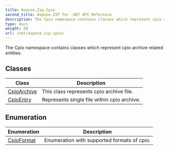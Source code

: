 ```yaml
---
title: Aspose.Zip.Cpio
second_title: Aspose.ZIP for .NET API Reference
description: The Cpio namespace contains classes which represent cpio archive related entities
type: docs
weight: 50
url: /net/aspose.zip.cpio/
---
```

The Cpio namespace contains classes which represent cpio archive related entities.

## Classes

| Class | Description |
| --- | --- |
| [CpioArchive](./cpioarchive/) | This class represents cpio archive file. |
| [CpioEntry](./cpioentry/) | Represents single file within cpio archive. |
## Enumeration

| Enumeration | Description |
| --- | --- |
| [CpioFormat](./cpioformat/) | Enumeration with supported formats of cpio. |


